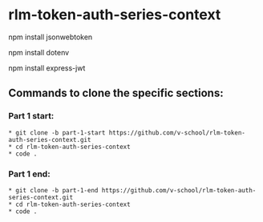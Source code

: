 # rlm-token-auth-series-context

npm install jsonwebtoken

npm install dotenv

npm install express-jwt

## Commands to clone the specific sections:
  ### Part 1 start:
    * git clone -b part-1-start https://github.com/v-school/rlm-token-auth-series-context.git
    * cd rlm-token-auth-series-context
    * code .

  ### Part 1 end:
    * git clone -b part-1-end https://github.com/v-school/rlm-token-auth-series-context.git
    * cd rlm-token-auth-series-context
    * code .